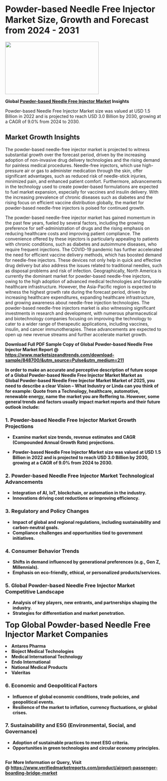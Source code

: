 <H1>Powder-based Needle Free Injector Market Size, Growth and Forecast from 2024 - 2031</H1><img class="aligncenter size-medium wp-image-584254" src="https://thirdeyenews.in/wp-content/uploads/2024/09/Global-Market-Research-300x168.jpeg" alt="" width="300" height="168" /><p><strong>Global&nbsp;<a href="https://www.marketsizeandtrends.com/download-sample/848700/&amp;utm_source=Pulse&amp;utm_medium=211">Powder-based Needle Free Injector Market</a> Insights</strong></p><p>Powder-based Needle Free Injector Market size was valued at USD 1.5 Billion in 2022 and is projected to reach USD 3.0 Billion by 2030, growing at a CAGR of 9.0% from 2024 to 2030.</p><p><h2>Market Growth Insights</h2> <p>The powder-based needle-free injector market is projected to witness substantial growth over the forecast period, driven by the increasing adoption of non-invasive drug delivery technologies and the rising demand for painless medical procedures. Needle-free injectors, which use high-pressure air or gas to administer medication through the skin, offer significant advantages, such as reduced risk of needle-stick injuries, minimized pain, and enhanced patient comfort. Furthermore, advancements in the technology used to create powder-based formulations are expected to fuel market expansion, especially for vaccines and insulin delivery. With the increasing prevalence of chronic diseases such as diabetes and the rising focus on efficient vaccine distribution globally, the market for powder-based needle-free injectors is poised for continued growth.</p> <p><strong></strong></p> <p>The powder-based needle-free injector market has gained momentum in the past few years, fueled by several factors, including the growing preference for self-administration of drugs and the rising emphasis on reducing healthcare costs and improving patient compliance. The convenience offered by these injectors is particularly appealing to patients with chronic conditions, such as diabetes and autoimmune diseases, who require frequent injections. The COVID-19 pandemic has further accelerated the need for efficient vaccine delivery methods, which has boosted demand for needle-free injectors. These devices not only help in quick and effective drug delivery but also address the issues related to traditional needles, such as disposal problems and risk of infection. Geographically, North America is currently the dominant market for powder-based needle-free injectors, owing to the high adoption of advanced medical technologies and favorable healthcare infrastructure. However, the Asia-Pacific region is expected to witness the highest growth rate during the forecast period, driven by increasing healthcare expenditures, expanding healthcare infrastructure, and growing awareness about needle-free injection technologies. The powder-based needle-free injectors market is also witnessing significant investments in research and development, with numerous pharmaceutical and biotechnology companies focusing on improving the technology to cater to a wider range of therapeutic applications, including vaccines, insulin, and cancer immunotherapies. These advancements are expected to open up new revenue streams and further accelerate market growth.</p> <p><strong></p><p><span class=""><strong>Download Full PDF Sample Copy of Global Powder-based Needle Free Injector Market Report</strong> @ <a href="https://www.marketsizeandtrends.com/download-sample/848700/&amp;utm_source=Pulse&amp;utm_medium=211" target="_blank">https://www.marketsizeandtrends.com/download-sample/848700/&amp;utm_source=Pulse&amp;utm_medium=211</a></span></p><p>In order to make an accurate and perceptive description of future scope of a Global&nbsp;Powder-based Needle Free Injector Market Market as Global&nbsp;Powder-based Needle Free Injector Market Market of 2025, you need to describe a clear Vision &ndash; What Industry or Linda can you think of for example: Quote from a Technology, healthcare, automotive, renewable energy, name the market you are Reffering to. However, some general trends and factors usually impact market reports and their future outlook include:</p><h3>1.&nbsp;<strong>Powder-based Needle Free Injector Market Growth Projections</strong></h3><ul><li>Examine market size trends, revenue estimates and CAGR (Compounded Annual Growth Rate) projections.</li><li><p>Powder-based Needle Free Injector Market size was valued at USD 1.5 Billion in 2022 and is projected to reach USD 3.0 Billion by 2030, growing at a CAGR of 9.0% from 2024 to 2030.</p></li></ul><h3>2.&nbsp;<strong>Powder-based Needle Free Injector Market Technological Advancements</strong></h3><ul><li>Integration of AI, IoT, blockchain, or automation in the industry.</li><li>Innovations driving cost reductions or improving efficiency.</li></ul><h3>3.&nbsp;<strong>Regulatory and Policy Changes</strong></h3><ul><li>Impact of global and regional regulations, including sustainability and carbon-neutral goals.</li><li>Compliance challenges and opportunities tied to government initiatives.</li></ul><h3>4.&nbsp;<strong>Consumer Behavior Trends</strong></h3><ul><li>Shifts in demand influenced by generational preferences (e.g., Gen Z, Millennials).</li><li>Emphasis on eco-friendly, ethical, or personalized products/services.</li></ul><h3>5.&nbsp;<strong>Global Powder-based Needle Free Injector Market Competitive Landscape</strong></h3><ul><li>Analysis of key players, new entrants, and partnerships shaping the industry.</li><li>Strategies for differentiation and market penetration.</li></ul><p data-pm-slice="1 1 []"><span style="color: inherit; font-family: inherit; font-size: 25px;">Top Global Powder-based Needle Free Injector Market Companies</span></p><div class="" data-test-id=""><p><li>Antares Pharma</li><li> Bioject Medical Technologies</li><li> Medical International Technology</li><li> Endo International</li><li> National Medical Products</li><li> Valeritas</li></p></div><h3>6.&nbsp;<strong>Economic and Geopolitical Factors</strong></h3><ul><li>Influence of global economic conditions, trade policies, and geopolitical events.</li><li>Resilience of the market to inflation, currency fluctuations, or global crises.</li></ul><h3>7.&nbsp;<strong>Sustainability and ESG (Environmental, Social, and Governance)</strong></h3><ul><li>Adoption of sustainable practices to meet ESG criteria.</li><li>Opportunities in green technologies and circular economy principles.</li></ul><h2><strong style="font-size: 14px;">For More Information or Query, Visit @&nbsp;</strong><a style="background-color: #ffffff; font-size: 14px;" href="https://www.marketsizeandtrends.com/report/powder-based-needle-free-injector-market/" target="_blank">https://www.verifiedmarketreports.com/product/airport-passenger-boarding-bridge-market</a></h2>
